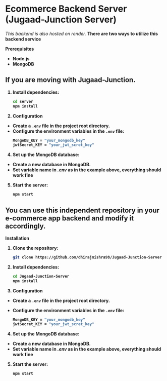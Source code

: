 # Ecommerce Backend Server (Jugaad-Junction Server)

*This backend is also hosted on render.* <b>
There are two ways to utilize this backend service<b>

**Prerequisites**
- Node.js
- MongoDB
<b>

## If you are moving with Jugaad-Junction.
1. Install dependencies:
    ```bash
    cd server
    npm install
    ```

2. Configuration
- Create a `.env` file in the project root directory.
- Configure the environment variables in the `.env` file:
   ```bash
   MongoDB_KEY = "your_mongodb_key"
   jwtSecret_KEY = "your_jwt_scret_key"
  ```

4. Set up the MongoDB database:

- Create a new database in MongoDB.
- Set variable name in *.env* as in the example above, everything should work fine

5. Start the server:

    ```bash
    npm start
    ```

## You can use this independent repository in your e-commerce app backend and modify it accordingly.

**Installation**

1. Clone the repository:

    ```bash
    git clone https://github.com/dhirajmishra98/Jugaad-Junction-Server
    ```
2. Install dependencies:

    ```bash
    cd Jugaad-Junction-Server
    npm install
    ```
3. Configuration

- Create a `.env` file in the project root directory.
 
- Configure the environment variables in the `.env` file:

   ```bash
   MongoDB_KEY = "your_mongodb_key"
   jwtSecret_KEY = "your_jwt_scret_key"
  ```
    
4. Set up the MongoDB database:

- Create a new database in MongoDB.
- Set variable name in *.env* as in the example above, everything should work fine

5. Start the server:

    ```bash
    npm start
    ```



















